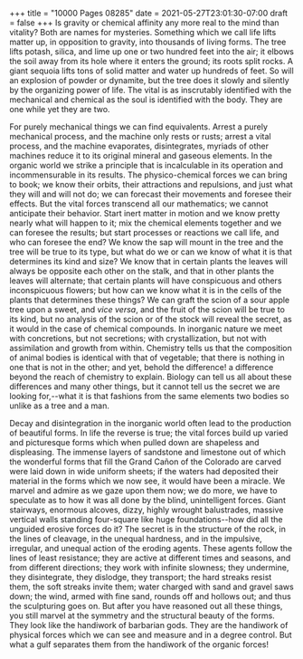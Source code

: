 +++
title = "10000 Pages 08285"
date = 2021-05-27T23:01:30-07:00
draft = false
+++
Is gravity or chemical affinity any more real to the mind than vitality? Both are names for mysteries. Something which we call life lifts matter up, in opposition to gravity, into thousands of living forms. The tree lifts potash, silica, and lime up one or two hundred feet into the air; it elbows the soil away from its hole where it enters the ground; its roots split rocks. A giant sequoia lifts tons of solid matter and water up hundreds of feet. So will an explosion of powder or dynamite, but the tree does it slowly and silently by the organizing power of life. The vital is as inscrutably identified with the mechanical and chemical as the soul is identified with the body. They are one while yet they are two.

For purely mechanical things we can find equivalents. Arrest a purely mechanical process, and the machine only rests or rusts; arrest a vital process, and the machine evaporates, disintegrates, myriads of other machines reduce it to its original mineral and gaseous elements. In the organic world we strike a principle that is incalculable in its operation and incommensurable in its results. The physico-chemical forces we can bring to book; we know their orbits, their attractions and repulsions, and just what they will and will not do; we can forecast their movements and foresee their effects. But the vital forces transcend all our mathematics; we cannot anticipate their behavior. Start inert matter in motion and we know pretty nearly what will happen to it; mix the chemical elements together and we can foresee the results; but start processes or reactions we call life, and who can foresee the end? We know the sap will mount in the tree and the tree will be true to its type, but what do we or can we know of what it is that determines its kind and size? We know that in certain plants the leaves will always be opposite each other on the stalk, and that in other plants the leaves will alternate; that certain plants will have conspicuous and others inconspicuous flowers; but how can we know what it is in the cells of the plants that determines these things? We can graft the scion of a sour apple tree upon a sweet, and _vice versa_, and the fruit of the scion will be true to its kind, but no analysis of the scion or of the stock will reveal the secret, as it would in the case of chemical compounds. In inorganic nature we meet with concretions, but not secretions; with crystallization, but not with assimilation and growth from within. Chemistry tells us that the composition of animal bodies is identical with that of vegetable; that there is nothing in one that is not in the other; and yet, behold the difference! a difference beyond the reach of chemistry to explain. Biology can tell us all about these differences and many other things, but it cannot tell us the secret we are looking for,--what it is that fashions from the same elements two bodies so unlike as a tree and a man.

Decay and disintegration in the inorganic world often lead to the production of beautiful forms. In life the reverse is true; the vital forces build up varied and picturesque forms which when pulled down are shapeless and displeasing. The immense layers of sandstone and limestone out of which the wonderful forms that fill the Grand Cañon of the Colorado are carved were laid down in wide uniform sheets; if the waters had deposited their material in the forms which we now see, it would have been a miracle. We marvel and admire as we gaze upon them now; we do more, we have to speculate as to how it was all done by the blind, unintelligent forces. Giant stairways, enormous alcoves, dizzy, highly wrought balustrades, massive vertical walls standing four-square like huge foundations--how did all the unguided erosive forces do it? The secret is in the structure of the rock, in the lines of cleavage, in the unequal hardness, and in the impulsive, irregular, and unequal action of the eroding agents. These agents follow the lines of least resistance; they are active at different times and seasons, and from different directions; they work with infinite slowness; they undermine, they disintegrate, they dislodge, they transport; the hard streaks resist them, the soft streaks invite them; water charged with sand and gravel saws down; the wind, armed with fine sand, rounds off and hollows out; and thus the sculpturing goes on. But after you have reasoned out all these things, you still marvel at the symmetry and the structural beauty of the forms. They look like the handiwork of barbarian gods. They are the handiwork of physical forces which we can see and measure and in a degree control. But what a gulf separates them from the handiwork of the organic forces!

